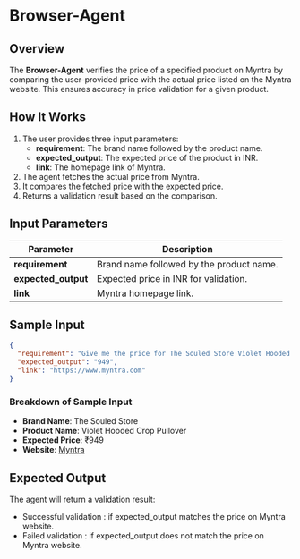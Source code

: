# Browser-Agent

## Overview
The **Browser-Agent** verifies the price of a specified product on Myntra by comparing the user-provided price with the actual price listed on the Myntra website. This ensures accuracy in price validation for a given product.

## How It Works
1. The user provides three input parameters:
   - **requirement**: The brand name followed by the product name.
   - **expected_output**: The expected price of the product in INR.
   - **link**: The homepage link of Myntra.
2. The agent fetches the actual price from Myntra.
3. It compares the fetched price with the expected price.
4. Returns a validation result based on the comparison.

## Input Parameters
| Parameter         | Description                                      |
|------------------|--------------------------------------------------|
| **requirement**  | Brand name followed by the product name.        |
| **expected_output** | Expected price in INR for validation.       |
| **link**         | Myntra homepage link.                           |

## Sample Input
```json
{
  "requirement": "Give me the price for The Souled Store Violet Hooded Crop Pullover",
  "expected_output": "949",
  "link": "https://www.myntra.com"
}
```

### Breakdown of Sample Input
- **Brand Name**: The Souled Store  
- **Product Name**: Violet Hooded Crop Pullover  
- **Expected Price**: ₹949  
- **Website**: [Myntra](https://www.myntra.com)

## Expected Output
The agent will return a validation result:
- Successful validation : if expected_output matches the price on Myntra website.
- Failed validation : if expected_output does not match the price on Myntra website.



